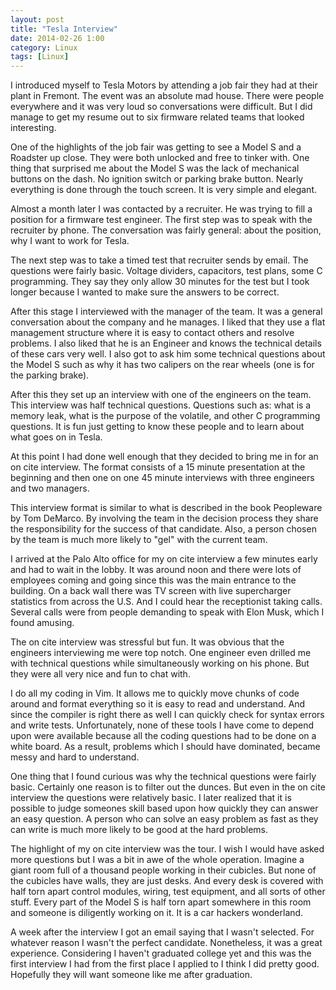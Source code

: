 ```yaml
---
layout: post
title: "Tesla Interview"
date: 2014-02-26 1:00
category: Linux
tags: [Linux]
---
```


I introduced myself to Tesla Motors by attending a job
fair they had at their plant in Fremont.
The event was an absolute mad house.
There were people everywhere and it was very loud
so conversations were difficult.
But I did manage to get my resume out to six firmware related
teams that looked interesting.

One of the highlights of the job fair was getting to see
a Model S and a Roadster up close.
They were both unlocked and free to tinker with.
One thing that surprised me about the Model S was the lack
of mechanical buttons on the dash.
No ignition switch or parking brake button.
Nearly everything is done through the touch screen.
It is very simple and elegant.

Almost a month later I was contacted by a recruiter.
He was trying to fill a position for a firmware test engineer.
The first step was to speak with the recruiter by phone.
The conversation was fairly general: about the position,
why I want to work for Tesla.

The next step was to take a timed test that recruiter sends by email.
The questions were fairly basic.  Voltage dividers, capacitors,
test plans, some C programming.
They say they only allow 30 minutes for the test but I took longer
because I wanted to make sure the answers to be correct.

After this stage I interviewed with the manager of the team.
It was a general conversation about the company and he manages.
I liked that they use a flat management structure
where it is easy to contact others and resolve problems.
I also liked that he is an Engineer and knows the technical details
of these cars very well.  I also got to ask him some technical
questions about the Model S such as why it has two calipers on the
rear wheels (one is for the parking brake).

After this they set up an interview with one of the engineers on the team.
This interview was half technical questions.
Questions such as: what is a memory leak, what is the purpose of the volatile,
and other C programming questions.
It is fun just getting to know these people and to learn about what
goes on in Tesla.

At this point I had done well enough that they decided to bring me
in for an on cite interview.
The format consists of a 15 minute presentation at the beginning and
then one on one 45 minute interviews with three engineers and two managers.

This interview format is similar to what is described in the book
Peopleware by Tom DeMarco.
By involving the team in the decision process they share the
responsibility for the success of that candidate.
Also, a person chosen by the team is much more likely to "gel" with
the current team.

I arrived at the Palo Alto office for my on cite interview a few
minutes early and had to wait in the lobby.
It was around noon and there were lots of employees coming and going
since this was the main entrance to the building.
On a back wall there was TV screen with live supercharger statistics
from across the U.S.  And I could hear the receptionist taking calls.
Several calls were from people demanding to speak with Elon Musk,
which I found amusing.

The on cite interview was stressful but fun.
It was obvious that the engineers interviewing me were top notch.
One engineer even drilled me with technical questions while
simultaneously working on his phone.
But they were all very nice and fun to chat with.

I do all my coding in Vim.
It allows me to quickly move chunks of code around and format everything
so it is easy to read and understand.
And since the compiler is right there as well I can quickly
check for syntax errors and write tests.
Unfortunately, none of these tools I have come to depend upon were
available because all the coding questions had to be done on a white
board.
As a result, problems which I should have dominated,
became messy and hard to understand.

One thing that I found curious was why the technical questions
were fairly basic.  Certainly one reason is to filter out the dunces.
But even in the on cite interview the questions were relatively basic.
I later realized that it is possible to judge someones skill based
upon how quickly they can answer an easy question.
A person who can solve an easy problem as fast as they can write
is much more likely to be good at the hard problems.

The highlight of my on cite interview was the tour.
I wish I would have asked more questions but I was a bit in
awe of the whole operation.
Imagine a giant room full of a thousand people working in their cubicles.
But none of the cubicles have walls, they are just desks.
And every desk is covered with half torn apart control modules,
wiring, test equipment, and all sorts of other stuff.
Every part of the Model S is half torn apart somewhere in this room
and someone is diligently working on it.
It is a car hackers wonderland.

A week after the interview I got an email saying that I wasn't selected.
For whatever reason I wasn't the perfect candidate.
Nonetheless, it was a great experience.
Considering I haven't graduated college yet and this was the
first interview I had from the first place I applied to I think
I did pretty good.  Hopefully they will want someone like me
after graduation.
